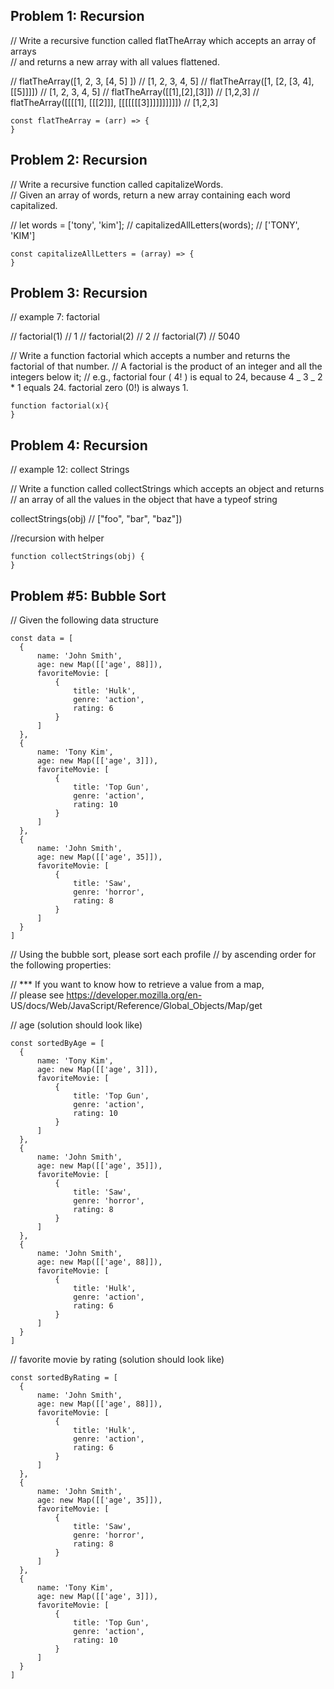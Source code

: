 ## Problem 1: Recursion

// Write a recursive function called flatTheArray which accepts an array of arrays  
// and returns a new array with all values flattened.

// flatTheArray([1, 2, 3, [4, 5] ]) // [1, 2, 3, 4, 5]
// flatTheArray([1, [2, [3, 4], [[5]]]]) // [1, 2, 3, 4, 5]
// flatTheArray([[1],[2],[3]]) // [1,2,3]
// flatTheArray([[[[1], [[[2]]], [[[[[[[3]]]]]]]]]]) // [1,2,3]

```
const flatTheArray = (arr) => {
}
```

## Problem 2: Recursion

// Write a recursive function called capitalizeWords.  
// Given an array of words, return a new array containing each word capitalized.

// let words = ['tony', 'kim'];
// capitalizedAllLetters(words); // ['TONY', 'KIM']

```
const capitalizeAllLetters = (array) => {
}
```

## Problem 3: Recursion

// example 7: factorial

// factorial(1) // 1
// factorial(2) // 2
// factorial(7) // 5040

// Write a function factorial which accepts a number and returns the factorial of that number.
// A factorial is the product of an integer and all the integers below it;
// e.g., factorial four ( 4! ) is equal to 24, because 4 _ 3 _ 2 \* 1 equals 24. factorial zero
(0!) is always 1.

```
function factorial(x){
}

```

## Problem 4: Recursion

// example 12: collect Strings

// Write a function called collectStrings which accepts an object and returns  
// an array of all the values in the object that have a typeof string

collectStrings(obj) // ["foo", "bar", "baz"])

//recursion with helper

```
function collectStrings(obj) {
}

```

## Problem #5: Bubble Sort

// Given the following data structure

```
const data = [
  {
      name: 'John Smith',
      age: new Map([['age', 88]]),
      favoriteMovie: [
          {
              title: 'Hulk',
              genre: 'action',
              rating: 6
          }
      ]
  },
  {
      name: 'Tony Kim',
      age: new Map([['age', 3]]),
      favoriteMovie: [
          {
              title: 'Top Gun',
              genre: 'action',
              rating: 10
          }
      ]
  },
  {
      name: 'John Smith',
      age: new Map([['age', 35]]),
      favoriteMovie: [
          {
              title: 'Saw',
              genre: 'horror',
              rating: 8
          }
      ]
  }
]
```

// Using the bubble sort, please sort each profile
// by ascending order for the following properties:

// \*\*\* If you want to know how to retrieve a value from a map,  
// please see https://developer.mozilla.org/en-
US/docs/Web/JavaScript/Reference/Global_Objects/Map/get

// age (solution should look like)

```
const sortedByAge = [
  {
      name: 'Tony Kim',
      age: new Map([['age', 3]]),
      favoriteMovie: [
          {
              title: 'Top Gun',
              genre: 'action',
              rating: 10
          }
      ]
  },
  {
      name: 'John Smith',
      age: new Map([['age', 35]]),
      favoriteMovie: [
          {
              title: 'Saw',
              genre: 'horror',
              rating: 8
          }
      ]
  },
  {
      name: 'John Smith',
      age: new Map([['age', 88]]),
      favoriteMovie: [
          {
              title: 'Hulk',
              genre: 'action',
              rating: 6
          }
      ]
  }
]
```

// favorite movie by rating (solution should look like)

```
const sortedByRating = [
  {
      name: 'John Smith',
      age: new Map([['age', 88]]),
      favoriteMovie: [
          {
              title: 'Hulk',
              genre: 'action',
              rating: 6
          }
      ]
  },
  {
      name: 'John Smith',
      age: new Map([['age', 35]]),
      favoriteMovie: [
          {
              title: 'Saw',
              genre: 'horror',
              rating: 8
          }
      ]
  },
  {
      name: 'Tony Kim',
      age: new Map([['age', 3]]),
      favoriteMovie: [
          {
              title: 'Top Gun',
              genre: 'action',
              rating: 10
          }
      ]
  }
]

```
